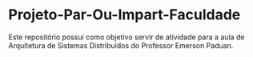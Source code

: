 # Projeto-Par-Ou-Impart-Faculdade
Este repositório possui como objetivo servir de atividade para a aula de Arquitetura de Sistemas Distribuídos do Professor Emerson Paduan.
